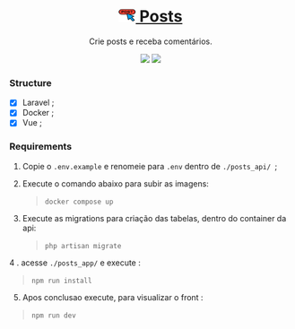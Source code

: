 <h1 align="center">
    <a href="/">
        <img src="./assets/posticon.png" alt="Posts" width="30" height="24">
            Posts
    </a>
</h1>
<p align="center">Crie posts e receba comentários.</p>

<p align="center">
    <img src="https://img.shields.io/badge/laravel-gray?logo=laravel"/>
    <img src="https://img.shields.io/badge/docker-5742f5?logo=docker"/>
</p>

### Structure

- [x] Laravel ;
- [x] Docker ;
- [x] Vue ;

### Requirements

1. Copie o `.env.example` e renomeie para `.env` dentro de ` ./posts_api/  `;

2. Execute o comando abaixo para subir as imagens:

   > `docker compose up`

3. Execute as migrations para criação das tabelas, dentro do container da api:

   > `php artisan migrate`

4 . acesse ` ./posts_app/ ` e execute :
> `npm run install `

5. Apos conclusao execute, para visualizar o front :
> `npm run dev `
